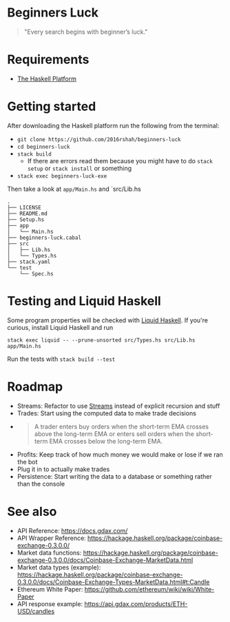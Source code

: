 # Beginners Luck

> "Every search begins with beginner’s luck."

# Requirements

 - [The Haskell Platform](https://www.haskell.org/platform/)

# Getting started

After downloading the Haskell platform run the following from the terminal:

 - `git clone https://github.com/2016rshah/beginners-luck`
 - `cd beginners-luck`
 - `stack build`
   - If there are errors read them because you might have to do `stack setup` or `stack install` or something
 - `stack exec beginners-luck-exe`

Then take a look at `app/Main.hs` and `src/Lib.hs

```
.
├── LICENSE
├── README.md
├── Setup.hs
├── app
│   └── Main.hs
├── beginners-luck.cabal
├── src
│   ├── Lib.hs
│   └── Types.hs
├── stack.yaml
└── test
    └── Spec.hs
```

# Testing and Liquid Haskell

Some program properties will be checked with [Liquid Haskell](https://ucsd-progsys.github.io/liquidhaskell-blog/). If you're curious, install Liquid Haskell and run

```
stack exec liquid -- --prune-unsorted src/Types.hs src/Lib.hs app/Main.hs
```

Run the tests with `stack build --test`

# Roadmap
 - Streams: Refactor to use [Streams](https://hackage.haskell.org/package/streaming) instead of explicit recursion and stuff
 - Trades: Start using the computed data to make trade decisions
  - > A trader enters buy orders when the short-term EMA crosses above the long-term EMA or enters sell orders when the short-term EMA crosses below the long-term EMA.
 - Profits: Keep track of how much money we would make or lose if we ran the bot
 - Plug it in to actually make trades
 - Persistence: Start writing the data to a database or something rather than the console

# See also

- API Reference: https://docs.gdax.com/
- API Wrapper Reference: https://hackage.haskell.org/package/coinbase-exchange-0.3.0.0/
 - Market data functions: https://hackage.haskell.org/package/coinbase-exchange-0.3.0.0/docs/Coinbase-Exchange-MarketData.html
 - Market data types (example): https://hackage.haskell.org/package/coinbase-exchange-0.3.0.0/docs/Coinbase-Exchange-Types-MarketData.html#t:Candle
- Ethereum White Paper: https://github.com/ethereum/wiki/wiki/White-Paper
- API response example: https://api.gdax.com/products/ETH-USD/candles

